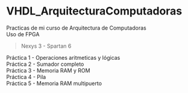 # VHDL_ArquitecturaComputadoras
Practicas de mi curso de Arquitectura de Computadoras  
Uso de FPGA  
> Nexys 3 - Spartan 6  
  
Práctica 1 - Operaciones aritmeticas y lógicas  
Práctica 2 - Sumador completo   
Práctica 3 - Memoria RAM y ROM  
Práctica 4 - Pila  
Práctica 5 - Memoria RAM multipuerto  
